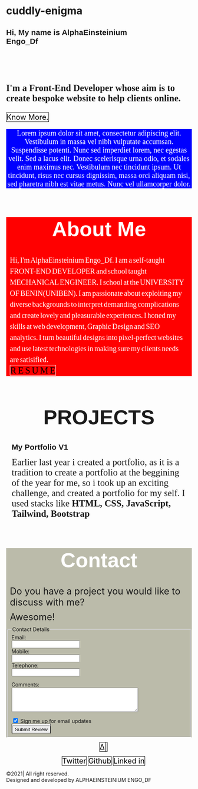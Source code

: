 # cuddly-enigma
<!DOCTYPE html>
<html>

<head>
 <meta name="viewport" content="width=device-width, initial-scale=1">
</head>
<style>
.name{
   width: 100px;
   height: 100px;
   animation: animation_name 2s infinite;
  }
  
  @-webkit-keyframes animation_name {
   from {
    color: blue;
   }
   to {
    color: yellow;
   }
  }
  
  @keyframes animation_name {
   from {
    color: blue;
   }
   to {
    color:green;
   }
  }
h2{
       font-family:arial;
}
p.Fe{
      font-weight:bold;
      font-size:25px;
      font-family:serif;
}
a:link{
        color:black;
}
a:visited{
     color: orange;
}
a{
      text-decoration:none;
       font-size:20px;
       background-color:white;
       border: 1px solid #000;
        border:1px none 1px none;
}
p#dummy{
         font-family: serif;
          background-color:blue;
         animation: animation_name 2s;
          animation_delay:0.5s;
          font-size:20px;
          text-align:center;
          color:white;
          font-weight:none;
}
.about{
              font-family:serif;
              background-color:red;
              transition:left;
              color:white;
               font-size:10px;
}
p.nike{
          font-size:20px;
           word-spacing:-0.1em;
             margin:10px;
            line-height:1.5em;
}
h1.favour{
                     font-family:arial;
                      text-align: center;
                      font-size:56px;
}
a.goat{
          text-decoration:none;
           background-color:red;
           border:1px solid white;
           font-size:25px;
}
h2.fish{
         margin:15px;

}
p.my{
         margin:15px;
         font-family:"sans-serif";
         font-size:25px;

}
h1.esther{
                      font-family:arial;
                      text-align: center;
                      font-size:56px;
                      color:white;
                      
}
#mic{
       background-color: #bbbbaa;

}
p.yam{
         font-size:25px;
          margin:10px;

}
ul{
text-align:center;
ul,a{
text-decoration:none;
}
#credit{
             background-color:black;
}
p.effort{
          font-size:20px;
          text-align:center;


}





</style>
<body>
<h2 id="top">Hi, My name is AlphaEinsteinium <div class="name">Engo_Df</div></h2>
<p class="Fe">I'm a Front-End Developer whose aim is to create bespoke website to help clients online.</p>
<a href="#top">Know More.</a>
<p id="dummy">Lorem ipsum dolor sit amet, consectetur adipiscing elit. Vestibulum in massa vel nibh vulputate accumsan. Suspendisse potenti. Nunc sed imperdiet lorem, nec egestas velit. Sed a lacus elit. Donec scelerisque urna odio, et sodales enim maximus nec. Vestibulum nec tincidunt ipsum. Ut tincidunt, risus nec cursus dignissim, massa orci aliquam nisi, sed pharetra nibh est vitae metus. Nunc vel ullamcorper dolor.</p>
<div class="about">
<h1 class="favour">About Me</h1>
<p class="nike">
Hi, I'm AlphaEinsteinium Engo_Df. I am a self-taught FRONT-END DEVELOPER and school taught MECHANICAL ENGINEER. I school at the UNIVERSITY OF BENIN(UNIBEN). I am passionate about exploiting my diverse backgrounds to interpret demanding complications and create lovely and pleasurable experiences. I honed my skills at web development, Graphic Design and SEO analytics. I turn beautiful designs into pixel-perfect websites and use latest technologies in making sure my clients needs are satisified.</br>
<a href="#top" class="goat">R  E  S  U  M  E </a>
</div>
<h1 class="favour">PROJECTS</h1>
<h2 class="fish">My Portfolio V1</h2>
<p class="my">Earlier last year i created a portfolio, as it is a tradition to create a portfolio at the beggining of the year for me, so i took up an exciting challenge, and created a portfolio for my self. I used stacks like<b> HTML, CSS, JavaScript, Tailwind, Bootstrap</b>
</p>
<div id="mic">
<h1 class="esther">Contact</h1>
<p class="yam">Do you have a project you would like to discuss with me?</p>
<p class="yam">Awesome!</p>
<fieldset>
<legend>Contact Details</legend>
<label>Email:</br>
<input type="text" name="Name" /></label></br>
<label>Mobile:</br>
<input type="text" name="email" /></label></br>
<label>Telephone:</br>
<input type="text" name="telephone" required="required"/></label></br>
<p>
<label for="comments">
Comments:
</label></br>
<textarea cols="40" rows="4" id="comments">
</textarea>
</p>
<label>
<input type="checkbox" name="subscribe" checked="checked" />
Sign me up for email updates
</label></br>
<a href="mailto: fosondu275@gmail.com">
<input type="submit" 
 value="Submit Review" /></a>
</div>

<div id="abody">
<ul>
<a href="#top">∆|</a></br>


<a href="http://www.twitter.com">Twitter</a>
<a href="http://www.github.com">Github</a>
<a href="http://www.linkedin.com">Linked in</a>
</ul>
</div>
<div id="credit">
<p class="effort">&copy;2021| All right reserved.</br>
Designed and developed by ALPHAEINSTEINIUM ENGO_DF
</p>
</div>






</body>

</html>
